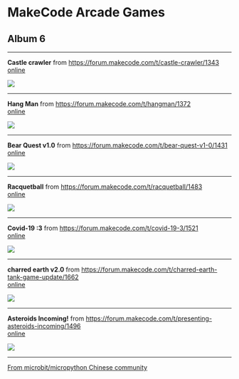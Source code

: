 # MakeCode Arcade Games
## Album 6

---------

**Castle crawler** from https://forum.makecode.com/t/castle-crawler/1343  
[online](https://arcade.makecode.com/35254-56735-93739-40713)

![](arcade-castle-crawler.gif)

---------

**Hang Man** from https://forum.makecode.com/t/hangman/1372  
[online](https://arcade.makecode.com/24050-52891-98139-04377)

![](arcade-HangMan.gif)

---------

**Bear Quest v1.0** from https://forum.makecode.com/t/bear-quest-v1-0/1431  
[online](https://arcade.makecode.com/49433-55718-97292-50517)

![](arcade-Bear-Quest.gif)

---------

**Racquetball** from https://forum.makecode.com/t/racquetball/1483  
[online](https://arcade.makecode.com/79706-92624-82126-48770)

![](arcade-racquetball.gif)

---------

**Covid-19 :3** from https://forum.makecode.com/t/covid-19-3/1521  
[online](https://arcade.makecode.com/31417-88494-09779-29529)

![](arcade-Covid-19-3.gif)

---------

**charred earth v2.0** from https://forum.makecode.com/t/charred-earth-tank-game-update/1662  
[online](https://arcade.makecode.com/72397-33207-92675-41376)

![](arcade-charred-earth-v20.gif)

---------

**Asteroids Incoming!** from https://forum.makecode.com/t/presenting-asteroids-incoming/1496  
[online](https://arcade.makecode.com/88624-76918-28586-59954)

![](arcade-Asteroids-Incoming.gif)

---------


[From microbit/micropython Chinese community](http://www.micropython.org.cn)
